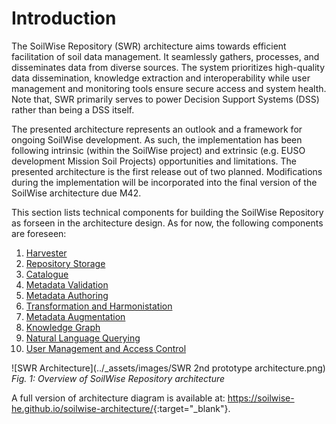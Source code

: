 # Introduction

The SoilWise Repository (SWR) architecture aims towards efficient facilitation of soil data management. It seamlessly gathers, processes, and disseminates data from diverse sources. The system prioritizes high-quality data dissemination, knowledge extraction and interoperability while user management and monitoring tools ensure secure access and system health. Note that, SWR primarily serves to power Decision Support Systems (DSS) rather than being a DSS itself.

The presented architecture represents an outlook and a framework for ongoing SoilWise development. As such, the implementation has been following intrinsic (within the SoilWise project) and extrinsic (e.g. EUSO development Mission Soil Projects) opportunities and limitations. The presented architecture is the first release out of two planned. Modifications during the implementation will be incorporated into the final version of the SoilWise architecture due M42.

This section lists technical components for building the SoilWise Repository as forseen in the architecture design. As for now, the following components are foreseen:

1. [Harvester](ingestion.md)
2. [Repository Storage](storage.md)
3. [Catalogue](catalogue.md)
4. [Metadata Validation](metadata_validation.md)
5. [Metadata Authoring](metadata_authoring.md)
6. [Transformation and Harmonistation](transformation.md)
7. [Metadata Augmentation](metadata_augmentation.md)
8. [Knowledge Graph](knowledge_graph.md)
9. [Natural Language Querying](natural_language_querying.md)
11. [User Management and Access Control](user_management.md)

![SWR Architecture](../_assets/images/SWR 2nd prototype architecture.png)
_Fig. 1: Overview of SoilWise Repository architecture_

A full version of architecture diagram is available at: <https://soilwise-he.github.io/soilwise-architecture/>{:target="_blank"}.

